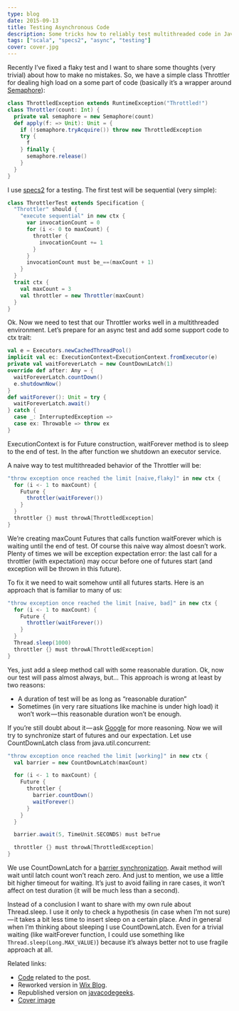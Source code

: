 ```yaml
---
type: blog
date: 2015-09-13
title: Testing Asynchronous Code
description: Some tricks how to reliably test multithreaded code in Java/Scala...
tags: ["scala", "specs2", "async", "testing"]
cover: cover.jpg
---
```

Recently I’ve fixed a flaky test and I want to share some thoughts (very trivial)
about how to make no mistakes. So, we have a simple class Throttler for dealing
high load on a some part of code (basically it’s a wrapper around
[Semaphore](http://docs.oracle.com/javase/8/docs/api/java/util/concurrent/Semaphore.html)):

```scala
class ThrottledException extends RuntimeException("Throttled!")
class Throttler(count: Int) {
  private val semaphore = new Semaphore(count)
  def apply(f: => Unit): Unit = {
    if (!semaphore.tryAcquire()) throw new ThrottledException
    try {
      f
    } finally {
      semaphore.release()
    }
  }
}
```

I use [specs2](https://etorreborre.github.io/specs2/) for a testing. The first test will be sequential
(very simple):

```scala
class ThrottlerTest extends Specification {
  "Throttler" should {
    "execute sequential" in new ctx {
      var invocationCount = 0
      for (i <- 0 to maxCount) {
        throttler {
          invocationCount += 1
        }
      }
      invocationCount must be_==(maxCount + 1)
    }
  }
  trait ctx {
    val maxCount = 3
    val throttler = new Throttler(maxCount)
  }
}
```

Ok. Now we need to test that our Throttler works well in a multithreaded environment.
Let’s prepare for an async test and add some support code to ctx trait:

```scala
val e = Executors.newCachedThreadPool()
implicit val ec: ExecutionContext=ExecutionContext.fromExecutor(e)
private val waitForeverLatch = new CountDownLatch(1)
override def after: Any = {
  waitForeverLatch.countDown()
  e.shutdownNow()
}
def waitForever(): Unit = try {
  waitForeverLatch.await()
} catch {
  case _: InterruptedException =>
  case ex: Throwable => throw ex
}
```

ExecutionContext is for Future construction, waitForever method is to sleep to the
end of test. In the after function we shutdown an executor service.

A naive way to test multithreaded behavior of the Throttler will be:

```scala
"throw exception once reached the limit [naive,flaky]" in new ctx {
  for (i <- 1 to maxCount) {
    Future {
      throttler(waitForever())
    }
  }
  throttler {} must throwA[ThrottledException]
}
```

We’re creating maxCount Futures that calls function waitForever which is waiting
until the end of test. Of course this naive way almost doesn’t work. Plenty of
times we will be exception expectation error: the last call for a throttler
(with expectation) may occur before one of futures start (and exception will
be thrown in this future).

To fix it we need to wait somehow until all futures starts. Here is an approach
that is familiar to many of us:

```scala
"throw exception once reached the limit [naive, bad]" in new ctx {
  for (i <- 1 to maxCount) {
    Future {
      throttler(waitForever())
    }
  }
  Thread.sleep(1000)
  throttler {} must throwA[ThrottledException]
}
```

Yes, just add a sleep method call with some reasonable duration. Ok, now our test
will pass almost always, but… This approach is wrong at least by two reasons:
* A duration of test will be as long as “reasonable duration”
* Sometimes (in very rare situations like machine is under high load) it
won’t work — this reasonable duration won’t be enough.

If you’re still doubt about it — ask [Google](https://www.google.com/?q=why+thread+sleep+is+a+bad+practice+java) for more
reasoning. Now we will try to synchronize start of futures and our expectation.
Let use CountDownLatch class from java.util.concurrent:

```scala
"throw exception once reached the limit [working]" in new ctx {
  val barrier = new CountDownLatch(maxCount)

  for (i <- 1 to maxCount) {
    Future {
      throttler {
        barrier.countDown()
        waitForever()
      }
    }
  }

  barrier.await(5, TimeUnit.SECONDS) must beTrue

  throttler {} must throwA[ThrottledException]
}
```

We use CountDownLatch for a [barrier synchronization](https://en.wikipedia.org/wiki/Barrier_%28computer_science%29).
Await method will wait until latch count won’t reach zero. And just to mention,
we use a little bit higher timeout for waiting. It’s just to avoid failing in
rare cases, it won’t affect on test duration (it will be much less than a second).

Instead of a conclusion I want to share with my own rule about Thread.sleep.
I use it only to check a hypothesis (in case when I’m not sure) — it takes a bit
less time to insert sleep on a certain place. And in general when I’m thinking
about sleeping I use CountDownLatch. Even for a trivial waiting (like waitForever
function, I could use something like `Thread.sleep(Long.MAX_VALUE)`) because it’s
always better not to use fragile approach at all.

Related links:
* [Code](https://github.com/dkomanov/scala-junk/blob/master/src/test/scala/com/komanov/examples/ThrottlerTest.scala) related to the post.
* Reworked version in [Wix Blog](http://engineering.wix.com/2015/10/07/testing-asynchronous-code/).
* Republished version on [javacodegeeks](http://www.javacodegeeks.com/2015/10/testing-asynchronous-code.html).
* [Cover image](https://pixabay.com/en/ancient-art-background-cosmos-dark-764930/)
